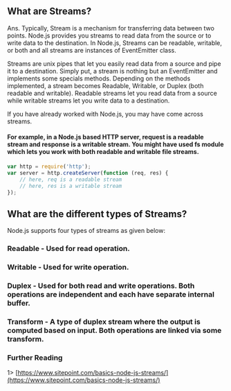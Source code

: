 ## What are Streams?

Ans. Typically, Stream is a mechanism for transferring data between two points. Node.js provides you streams
to read data from the source or to write data to the destination. In Node.js, Streams can be readable, writable, or
both and all streams are instances of EventEmitter class.

Streams are unix pipes that let you easily read data from a source and pipe it to a destination. Simply put, a stream is nothing but an EventEmitter and implements some specials methods. Depending on the methods implemented, a stream becomes Readable, Writable, or Duplex (both readable and writable). Readable streams let you read data from a source while writable streams let you write data to a destination.

If you have already worked with Node.js, you may have come across streams.
#### For example, in a Node.js based HTTP server, request is a readable stream and response is a writable stream. You might have used fs module which lets you work with both readable and writable file streams.



```js
var http = require('http');
var server = http.createServer(function (req, res) {
    // here, req is a readable stream
    // here, res is a writable stream
});
```


## What are the different types of Streams?

Node.js supports four types of streams as given below:

### Readable - Used for read operation.

### Writable - Used for write operation.

### Duplex - Used for both read and write operations. Both operations are independent and each have separate internal buffer.

### Transform - A type of duplex stream where the output is computed based on input. Both operations are linked via some transform.



### Further Reading

1> [https://www.sitepoint.com/basics-node-js-streams/](https://www.sitepoint.com/basics-node-js-streams/)